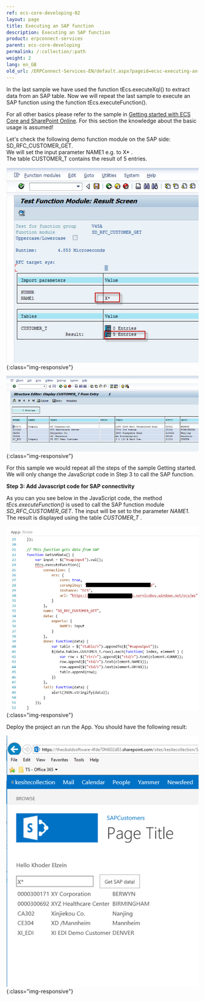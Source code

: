 ```yaml
---
ref: ecs-core-developing-02
layout: page
title: Executing an SAP function
description: Executing an SAP function
product: erpconnect-services
parent: ecs-core-developing
permalink: /:collection/:path
weight: 2
lang: en_GB
old_url: /ERPConnect-Services-EN/default.aspx?pageid=ecsc-executing-an-sap-function
---
```


In the last sample we have used the function tEcs.executeXql() to extract data from an SAP table.
Now we will repeat the last sample to execute an SAP function using the function tEcs.executeFunction(). 

For all other basics please refer to the sample in [Getting started with ECS Core and SharePoint Online](./getting-started-with-ecs-core-and-sharepoint-online). 
For this section the knowledge about the basic usage is assumed!


Let's check the following demo function module on the SAP side: SD_RFC_CUSTOMER_GET.<br> 
We will set the input parameter NAME1 e.g. to X* . <br>
The table CUSTOMER_T contains the result of 5 entries.

![ecscore-gettingstarted-11](/img/content/ecscore-gettingstarted-11.jpg){:class="img-responsive"}

![ecscore-gettingstarted-12](/img/content/ecscore-gettingstarted-12.jpg){:class="img-responsive"}

For this sample we would repeat all the steps of the sample Getting started.
We will only change the JavaScript code in Step 3 to call the SAP function. 


**Step 3: Add Javascript code for SAP connectivity**  


As you can you see below in the JavaScript code, the method *tEcs.executeFunction()* is used to call the SAP function module *SD_RFC_CUSTOMER_GET*. 
The input will be set to the parameter *NAME1*. 
The result is displayed using the table *CUSTOMER_T* . 

![ecscore-gettingstarted-13](/img/content/ecscore-gettingstarted-13.jpg){:class="img-responsive"}

Deploy the project an run the App. You should have the following result:

![ecscore-gettingstarted-14](/img/content/ecscore-gettingstarted-14.jpg){:class="img-responsive"}

